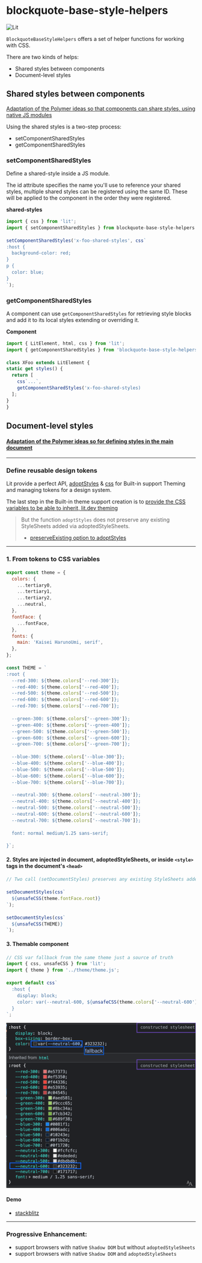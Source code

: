 # blockquote-base-style-helpers

![Lit](https://img.shields.io/badge/lit-2.0.0-blue)

`BlockquoteBaseStyleHelpers` offers a set of helper functions for working with CSS.

There are two kinds of helps:

- Shared styles between components
- Document-level styles

## Shared styles between components

[Adaptation of the Polymer ideas so that components can share styles, using native JS modules](https://polymer-library.polymer-project.org/2.0/docs/devguide/style-shadow-dom#share-styles-between-elements)

Using the shared styles is a two-step process:

- setComponentSharedStyles
- getComponentSharedStyles

### setComponentSharedStyles

Define a shared-style inside a JS module.

The id attribute specifies the name you'll use to reference your shared styles, multiple shared styles can be registered using the same ID.
These will be applied to the component in the order they were registered.

__shared-styles__

```js
import { css } from 'lit';
import { setComponentSharedStyles } from blockquote-base-style-helpers.js;

setComponentSharedStyles('x-foo-shared-styles', css`
:host {
  background-color: red;
}
p {
  color: blue;
}
`);
```

### getComponentSharedStyles

A component can use `getComponentSharedStyles` for retrieving style blocks and add it to its local styles extending or overriding it.

__Component__

```js
import { LitElement, html, css } from 'lit';
import { getComponentSharedStyles } from 'blockquote-base-style-helpers';

class XFoo extends LitElement {
static get styles() {
  return [
    css`...`,
    getComponentSharedStyles('x-foo-shared-styles)
  ];
}
}
```

## Document-level styles

#### [Adaptation of the Polymer ideas so for defining styles in the main document](https://polymer-library.polymer-project.org/2.0/docs/devguide/style-shadow-dom#custom-style)

---

### Define reusable design tokens

Lit provide a perfect API, [adoptStyles](https://lit.dev/docs/api/styles/#adoptStyles) & [css](https://lit.dev/docs/api/styles/#css) for Built-in support Theming and managing tokens for a design system.

The last step in the Built-in theme support creation is to [provide the CSS variables to be able to inherit, lit.dev theming](https://lit.dev/docs/components/styles/#theming)

> But the function `adoptStyles` does not preserve any existing StyleSheets added via adoptedStyleSheets.
>
> - [preserveExisting option to adoptStyles](https://github.com/lit/lit/issues/2984#issuecomment-1150224373)

---

### 1. From tokens to CSS variables

```js
export const theme = {
  colors: {
    ...tertiary0,
    ...tertiary1,
    ...tertiary2,
    ...neutral,
  },
  fontFace: {
    ...fontFace,
  },
  fonts: {
    main: 'Kaisei HarunoUmi, serif',
  },
};

const THEME = `
:root {
  --red-300: ${theme.colors['--red-300']};
  --red-400: ${theme.colors['--red-400']};
  --red-500: ${theme.colors['--red-500']};
  --red-600: ${theme.colors['--red-600']};
  --red-700: ${theme.colors['--red-700']};

  --green-300: ${theme.colors['--green-300']};
  --green-400: ${theme.colors['--green-400']};
  --green-500: ${theme.colors['--green-500']};
  --green-600: ${theme.colors['--green-600']};
  --green-700: ${theme.colors['--green-700']};

  --blue-300: ${theme.colors['--blue-300']};
  --blue-400: ${theme.colors['--blue-400']};
  --blue-500: ${theme.colors['--blue-500']};
  --blue-600: ${theme.colors['--blue-600']};
  --blue-700: ${theme.colors['--blue-700']};

  --neutral-300: ${theme.colors['--neutral-300']};
  --neutral-400: ${theme.colors['--neutral-400']};
  --neutral-500: ${theme.colors['--neutral-500']};
  --neutral-600: ${theme.colors['--neutral-600']};
  --neutral-700: ${theme.colors['--neutral-700']};

  font: normal medium/1.25 sans-serif;

}`;
```

#### 2. Styles are injected in document, adoptedStyleSheets, or inside `<style>` tags in the document's `<head>`

```js
// Two call (setDocumentStyles) preserves any existing StyleSheets added via adoptedStyleSheets

setDocumentStyles(css`
  ${unsafeCSS(theme.fontFace.root)}
`);

setDocumentStyles(css`
  ${unsafeCSS(THEME)}
`);
```

#### 3. Themable component

```js
// CSS var fallback from the same theme just a source of truth
import { css, unsafeCSS } from 'lit';
import { theme } from '../theme/theme.js';

export default css`
  :host {
    display: block;
    color: var(--neutral-600, ${unsafeCSS(theme.colors['--neutral-600'])});
  }
`;
```

![lit-adoptStyles-theme](https://raw.githubusercontent.com/oscarmarina/theme-tokens/main/lit-adoptStyles-theme.png)

#### Demo

- [stackblitz](https://stackblitz.com/github/oscarmarina/theme-tokens?file=src%2FsetDocumentStyles.js&terminal=start)

---

### Progressive Enhancement:

- support browsers with native `Shadow DOM` but without `adoptedStyleSheets`
- support browsers with native `Shadow DOM` and `adoptedStyleSheets`
